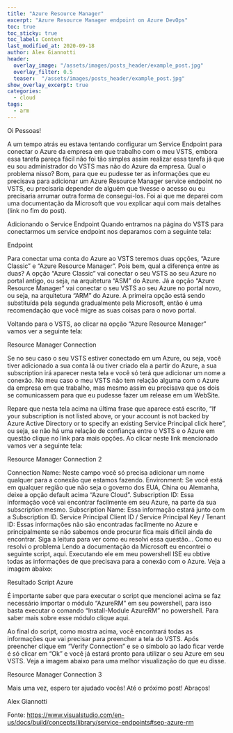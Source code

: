 ```yaml
---
title: "Azure Resource Manager"
excerpt: "Azure Resource Manager endpoint on Azure DevOps"
toc: true
toc_sticky: true
toc_label: Content
last_modified_at: 2020-09-18
author: Alex Giannotti
header:
  overlay_image: "/assets/images/posts_header/example_post.jpg"
  overlay_filter: 0.5
  teaser:  "/assets/images/posts_header/example_post.jpg"
show_overlay_excerpt: true
categories:
  - cloud
tags:
  - arm
---
```


Oi Pessoas!

A um tempo atrás eu estava tentando configurar um Service Endpoint para conectar o Azure da empresa em que trabalho com o meu VSTS, embora essa tarefa pareça fácil não foi tão simples assim realizar essa tarefa já que eu sou administrador do VSTS mas não do Azure da empresa. Qual o problema nisso? Bom, para que eu pudesse ter as informações que eu precisava para adicionar um Azure Resource Manager service endpoint no VSTS, eu precisaria depender de alguém que tivesse o acesso ou eu precisaria arrumar outra forma de consegui-los. Foi ai que me deparei com uma documentação da Microsoft que vou explicar aqui com mais detalhes (link no fim do post).

Adicionando o Service Endpoint
Quando entramos na página do VSTS para conectarmos um service endpoint nos deparamos com a seguinte tela:

 

Endpoint

 

Para conectar uma conta do Azure ao VSTS teremos duas opções, “Azure Classic” e “Azure Resource Manager”. Pois bem, qual a diferença entre as duas? A opção “Azure Classic” vai conectar o seu VSTS ao seu Azure no portal antigo, ou seja, na arquitetura “ASM” do Azure. Já a opção “Azure Resource Manager” vai conectar o seu VSTS ao seu Azure no portal novo, ou seja, na arquitetura “ARM” do Azure. A primeira opção está sendo substituída pela segunda gradualmente pela Microsoft, então é uma recomendação que você migre as suas coisas para o novo portal.

Voltando para o VSTS, ao clicar na opção “Azure Resource Manager” vamos ver a seguinte tela:

 

Resource Manager Connection

 

Se no seu caso o seu VSTS estiver conectado em um Azure, ou seja, você tiver adicionado a sua conta lá ou tiver criado ela a partir do Azure, a sua subscription irá aparecer nesta tela e você só terá que adicionar um nome a conexão. No meu caso o meu VSTS não tem relação alguma com o Azure da empresa em que trabalho, mas mesmo assim eu precisava que os dois se comunicassem para que eu pudesse fazer um release em um WebSite.

Repare que nesta tela acima na última frase que aparece está escrito, “If your subscription is not listed above, or your account is not backed by Azure Active Directory or to specify an existing Service Principal click here”, ou seja, se não há uma relação de confiança entre o VSTS e o Azure em questão clique no link para mais opções. Ao clicar neste link mencionado vamos ver a seguinte tela:

 

Resource Manager Connection 2

 

Connection Name: Neste campo você só precisa adicionar um nome qualquer para a conexão que estamos fazendo.
Environment: Se você está em qualquer região que não seja o governo dos EUA, China ou Alemanha, deixe a opção default acima “Azure Cloud”.
Subscription ID: Essa informação você vai encontrar facilmente em seu Azure, na parte da sua subscription mesmo.
Subscription Name: Essa informação estará junto com a Subscription ID.
Service Principal Client ID / Service Principal Key / Tenant ID: Essas informações não são encontradas facilmente no Azure e principalmente se não sabemos onde procurar fica mais difícil ainda de encontrar. Siga a leitura para ver como eu resolvi essa questão…
Como eu resolvi o problema
Lendo a documentação da Microsoft eu encontrei o seguinte script, aqui. Executando ele em meu powershell ISE eu obtive todas as informações de que precisava para a conexão com o Azure. Veja a imagem abaixo:

 

Resultado Script Azure

 

É importante saber que para executar o script que mencionei acima se faz necessário importar o módulo “AzureRM” em seu powershell, para isso basta executar o comando “Install-Module AzureRM” no powershell. Para saber mais sobre esse módulo clique aqui.

Ao final do script, como mostra acima, você encontrará todas as informações que vai precisar para preencher a tela do VSTS. Após preencher clique em “Verify Connection” e se o símbolo ao lado ficar verde é só clicar em “Ok” e você já estará pronto para utilizar o seu Azure em seu VSTS. Veja a imagem abaixo para uma melhor visualização do que eu disse.

 

Resource Manager Connection 3

Mais uma vez, espero ter ajudado vocês! Até o próximo post! Abraços!

Alex Giannotti

Fonte: https://www.visualstudio.com/en-us/docs/build/concepts/library/service-endpoints#sep-azure-rm